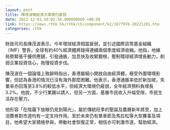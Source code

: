 ```yaml
---
layout: post
title: 陳茂波稱經濟大環境仍疲弱
date: 2022-12-01 10:02:56.000000000 +08:00
link: https://news.rthk.hk/rthk/ch/component/k2/1677976-20221201.htm
categories: rthk
---
```


財政司司長陳茂波表示，今年環球經濟相當疲弱，並引述國際貨幣基金組織（IMF）警告，全球有約40%經濟體將錄得連續兩個季度經濟收縮。他指，地緣局勢緊張干擾供應鏈，引發通脹，加息快及收緊銀根，壓制環球經濟增長動力，削弱企業投資信心，拖慢投資步伐。

陳茂波在一個論壇上致辭時指出，香港屬細小開放自由經濟體，極受外圍環境影響，但認為香港的情況已沒有海外那麼困難。他表示，香港通脹率低於新加坡，失業率亦回落至3.8%的較低水平，但經濟大環境仍疲弱，全年經濟預料負增長3.2%。他說，不少行業難以請人，但另一方面，基層市民收入升幅受限，市民生活存在壓力。

他形容「在陰霾下放眼仍見到陽光」，屬於傳統旺季的聖誕及農曆新年將至，加上消費券對市道均有一定支持作用。至於未來仍有單車節及馬拉松等大型賽事及項目，他希望大家積極參與，帶動社會恢復正常，相信亦可刺激市道，幫助經濟。
